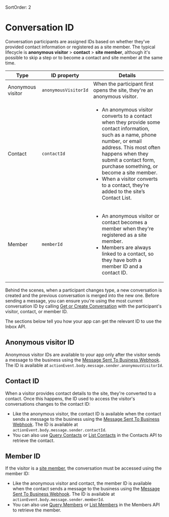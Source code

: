 SortOrder: 2
# Conversation ID

Conversation participants are assigned IDs based on
whether they've provided contact information
or registered as a site member.
The typical lifecycle is **anonymous visitor** > **contact** > **site member**,
although it's possible to skip a step
or to become a contact and site member at the same time.

| Type              | ID property          | Details                                                                                                                                                                                                                                                                                                                                                 |
| ----------------- | -------------------- | ------------------------------------------------------------------------------------------------------------------------------------------------------------------------------------------------------------------------------------------------------------------------------------------------------------------------------------------------------- |
| Anonymous visitor | `anonymousVisitorId` | When the participant first opens the site, they're an anonymous visitor.                                                                                                                                                                                                                                                                                |
| Contact           | `contactId`          | <ul><li>An anonymous visitor converts to a contact when they provide some contact information, such as a name, phone number, or email address. This most often happens when they submit a contact form, purchase something, or become a site member.</li> <li>When a visitor converts to a contact, they’re added to the site’s Contact List.</li></ul> |
| Member            | `memberId`           | <ul><li>An anonymous visitor or contact becomes a member when they're registered as a site member.</li> <li>Members are always linked to a contact, so they have both a member ID and a contact ID.</li></ul>                                                                                                                                           |

Behind the scenes, when a participant changes type,
a new conversation is created and the previous conversation is merged into the new one.
Before sending a message, you can ensure you're using the most current conversation ID
by calling
[Get or Create Conversation](#get-or-create-conversation)
with the participant's visitor, contact, or member ID.

The sections below tell you how your app can get the relevant ID
to use the Inbox API.

## Anonymous visitor ID

Anonymous visitor IDs are available to your app
only after the visitor sends a message to the business using the
[Message Sent To Business Webhook][message-sent-to-business-webhook].
The ID is available at `actionEvent.body.message.sender.anonymousVisitorId`.

## Contact ID

When a visitor provides contact details to the site,
they're converted to a contact.
Once this happens,
the ID used to access the visitor's conversations changes to the contact ID:

- Like the anonymous visitor,
  the contact ID is available when the contact sends a message to the business
  using the [Message Sent To Business Webhook][message-sent-to-business-webhook].
  The ID is available at `actionEvent.body.message.sender.contactId`.
- You can also use [Query Contacts][query-contacts] or [List Contacts][list-contacts]
  in the Contacts API to retrieve the contact.

## Member ID

If the visitor is a [site member][kb-members-area],
the conversation must be accessed using the member ID:

- Like the anonymous visitor and contact,
  the member ID is available when the contact sends a message to the business
  using the [Message Sent To Business Webhook][message-sent-to-business-webhook].
  The ID is available at `actionEvent.body.message.sender.memberId`.
- You can also use [Query Members][query-members] or [List Members][list-members]
  in the Members API to retrieve the member.

[kb-members-area]: https://support.wix.com/en/article/about-the-members-area
[inbox-deeplink]: https://www.wix.com/my-account/site-selector/?buttonText=Select%20Site&title=Select%20a%20Site&autoSelectOnSingleSite=true&actionUrl=https:%2F%2Fwww.wix.com%2Fdashboard%2F%7B%7BmetaSiteId%7D%7D%2Finbox
[send-message-endpoint]: https://dev.wix.com/api/rest/drafts/inbox/send-message
[list-messages-endpoint]: https://dev.wix.com/api/rest/drafts/inbox/list-messages
[message-sent-to-business-webhook]: https://dev.wix.com/api/rest/all-apis/inbox/message-sent-to-business-webhook
[query-contacts]: https://dev.wix.com/api/rest/contacts/contacts/contacts-v4/query-contacts
[list-contacts]: https://dev.wix.com/api/rest/contacts/contacts/contacts-v4/list-contacts
[query-members]: https://dev.wix.com/api/rest/members/members/query-members
[list-members]: https://dev.wix.com/api/rest/members/members/list-members